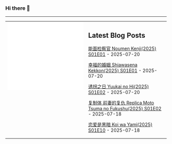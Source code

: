 ### Hi there 👋

<!--
**etng/etng** is a ✨ _special_ ✨ repository because its `README.md` (this file) appears on your GitHub profile.

Here are some ideas to get you started:

- 🔭 I’m currently working on ...
- 🌱 I’m currently learning ...
- 👯 I’m looking to collaborate on ...
- 🤔 I’m looking for help with ...
- 💬 Ask me about ...
- 📫 How to reach me: ...
- 😄 Pronouns: ...
- ⚡ Fun fact: ...
-->


---

<table>
<tr>
<td valign="top" width="50%">
<img src="metrics.svg" alt="Metric" />
</td>
<td valign="top" width="50%">

## Latest Blog Posts
<!-- blog start -->
[能面检察官 Noumen Kenji(2025) S01E01](http://www.fanxinzhui.com/rr/2636#S01E01) - 2025-07-20

[幸福的婚姻 Shiawasena Kekkon(2025) S01E01](http://www.fanxinzhui.com/rr/2635#S01E01) - 2025-07-20

[诱拐之日 Yuukai no Hi(2025) S01E02](http://www.fanxinzhui.com/rr/2632#S01E02) - 2025-07-20

[复制体 前妻的复仇 Replica Moto Tsuma no Fukushu(2025) S01E02](http://www.fanxinzhui.com/rr/2633#S01E02) - 2025-07-18

[恋爱是黑暗 Koi wa Yami(2025) S01E10](http://www.fanxinzhui.com/rr/2622#S01E10) - 2025-07-18
<!-- blog end -->

</td></tr></table>

